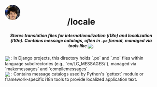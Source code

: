 <img align="center" style='position: fixed' width=50 src="https://github.com/NavajasThomaz/RepositoryModel/blob/main/static/images/3x4Redonda.png?raw=true" />

<div align="center">
<h1>/locale</h1>
</div>

##### <div align="center">Stores translation files for internationalization (i18n) and localization (l10n). Contains message catalogs, often in `.po` format, managed via tools like <img src="https://img.shields.io/badge/gettext-blue?style=for-the-badge&logo=gnu&logoColor=white" target="_blank" width="70" align='center'>.</div>

<div style=display:inline-block>
<img align="center" height=50 src="https://automationpanda.com/wp-content/uploads/2017/09/django-logo-negative.png" />
: In Django projects, this directory holds `.po` and `.mo` files within language subdirectories (e.g., `en/LC_MESSAGES/`), managed via `makemessages` and `compilemessages`.
</div>
<div>
<img align="center" height=50 src="https://upload.wikimedia.org/wikipedia/commons/thumb/c/c3/Python-logo-notext.svg/100px-Python-logo-notext.svg.png" />
: Contains message catalogs used by Python's `gettext` module or framework-specific i18n tools to provide localized application text.
</div>